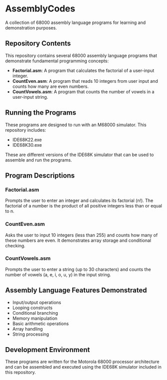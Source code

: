 # AssemblyCodes

A collection of 68000 assembly language programs for learning and demonstration purposes.

## Repository Contents

This repository contains several 68000 assembly language programs that demonstrate fundamental programming concepts:

- **Factorial.asm**: A program that calculates the factorial of a user-input integer.
- **CountEven.asm**: A program that reads 10 integers from user input and counts how many are even numbers.
- **CountVowels.asm**: A program that counts the number of vowels in a user-input string.

## Running the Programs

These programs are designed to run with an M68000 simulator. This repository includes:

- IDE68K22.exe
- IDE68K30.exe

These are different versions of the IDE68K simulator that can be used to assemble and run the programs.

## Program Descriptions

### Factorial.asm
Prompts the user to enter an integer and calculates its factorial (n!). The factorial of a number is the product of all positive integers less than or equal to n.

### CountEven.asm
Asks the user to input 10 integers (less than 255) and counts how many of these numbers are even. It demonstrates array storage and conditional checking.

### CountVowels.asm
Prompts the user to enter a string (up to 30 characters) and counts the number of vowels (a, e, i, o, u, y) in the input string.

## Assembly Language Features Demonstrated

- Input/output operations
- Looping constructs
- Conditional branching
- Memory manipulation
- Basic arithmetic operations
- Array handling
- String processing

## Development Environment

These programs are written for the Motorola 68000 processor architecture and can be assembled and executed using the IDE68K simulator included in this repository.